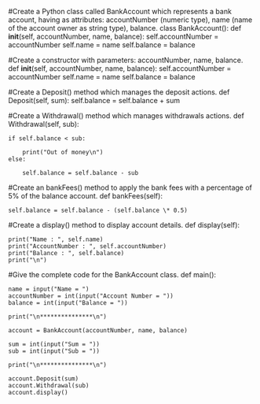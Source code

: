 #Create a Python class called BankAccount which represents a bank account, having as attributes: accountNumber (numeric type), name (name of the account owner as string type), balance.
class BankAccount():
def **init**(self, accountNumber, name, balance):
self.accountNumber = accountNumber
self.name = name
self.balance = balance

#Create a constructor with parameters: accountNumber, name, balance.
def **init**(self, accountNumber, name, balance):
self.accountNumber = accountNumber
self.name = name
self.balance = balance

#Create a Deposit() method which manages the deposit actions.
def Deposit(self, sum):
self.balance = self.balance + sum

#Create a Withdrawal() method which manages withdrawals actions.
def Withdrawal(self, sub):

    if self.balance < sub:

        print("Out of money\n")
    else:

        self.balance = self.balance - sub

#Create an bankFees() method to apply the bank fees with a percentage of 5% of the balance account.
def bankFees(self):

    self.balance = self.balance - (self.balance \* 0.5)

#Create a display() method to display account details.
def display(self):

    print("Name : ", self.name)
    print("AccountNumber : ", self.accountNumber)
    print("Balance : ", self.balance)
    print("\n")

#Give the complete code for the BankAccount class.
def main():

    name = input("Name = ")
    accountNumber = int(input("Account Number = "))
    balance = int(input("Balance = "))

    print("\n***************\n")

    account = BankAccount(accountNumber, name, balance)

    sum = int(input("Sum = "))
    sub = int(input("Sub = "))

    print("\n***************\n")

    account.Deposit(sum)
    account.Withdrawal(sub)
    account.display()
